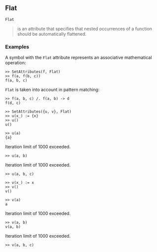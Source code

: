 ## Flat

```
Flat
```

> is an attribute that specifies that nested occurrences of a function should be automatically flattened.    
 
### Examples
A symbol with the `Flat` attribute represents an associative mathematical operation:
```    
>> SetAttributes(f, Flat)    
>> f(a, f(b, c))    
f(a, b, c)    
```

`Flat` is taken into account in pattern matching:    
```
>> f(a, b, c) /. f(a, b) -> d    
f(d, c)    
 
>> SetAttributes({u, v}, Flat)    
>> u(x_) := {x}    
>> u()    
u()    
 
>> u(a)    
{a}    
```

Iteration limit of 1000 exceeded. 
```
>> u(a, b)    
```

Iteration limit of 1000 exceeded. 
```
>> u(a, b, c)       
 
>> v(x_) := x    
>> v()    
v()    
 
>> v(a)    
a    
```

Iteration limit of 1000 exceeded. 
```
>> v(a, b)   
v(a, b)   
```

Iteration limit of 1000 exceeded. 
```
>> v(a, b, c)  
``` 